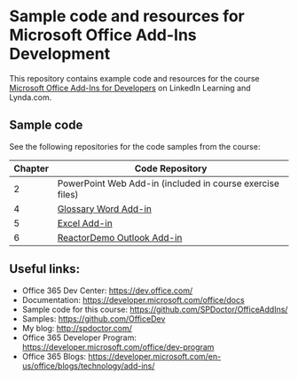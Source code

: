 # Sample code and resources for Microsoft Office Add-Ins Development

This repository contains example code and resources for the course [Microsoft Office Add-Ins for Developers](https://www.linkedin.com/learning/microsoft-office-add-ins-for-developers) on LinkedIn Learning and Lynda.com.

## Sample code

See the following repositories for the code samples from the course:

| Chapter       | Code Repository   | 
| ------------- |-------------------| 
| 2             | PowerPoint Web Add-in (included in course exercise files)  | 
| 4             | [Glossary Word Add-in](https://github.com/SPDoctor/Glossary) |
| 5             | [Excel Add-in](https://github.com/SPDoctor/ReactorDemo)     | 
| 6             | [ReactorDemo Outlook Add-in](https://github.com/SPDoctor/ReactorDemo)     |  


## Useful links:

* Office 365 Dev Center: https://dev.office.com/
* Documentation: https://developer.microsoft.com/office/docs
* Sample code for this course: https://github.com/SPDoctor/OfficeAddIns/
* Samples: https://github.com/OfficeDev
* My blog: http://spdoctor.com/
* Office 365 Developer Program: https://developer.microsoft.com/office/dev-program
* Office 365 Blogs: https://developer.microsoft.com/en-us/office/blogs/technology/add-ins/

